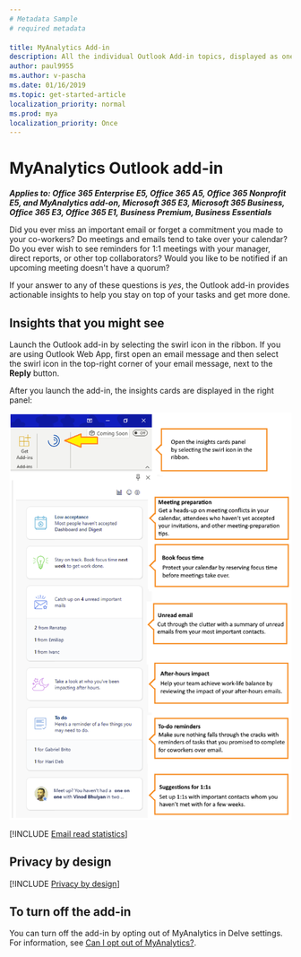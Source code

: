 ```yaml
---
# Metadata Sample
# required metadata

title: MyAnalytics Add-in
description: All the individual Outlook Add-in topics, displayed as one in MyAnalytics.
author: paul9955
ms.author: v-pascha
ms.date: 01/16/2019
ms.topic: get-started-article
localization_priority: normal 
ms.prod: mya
localization_priority: Once
---
```


# MyAnalytics Outlook add-in

_**Applies to: Office 365 Enterprise E5, Office 365 A5, Office 365 Nonprofit E5, and MyAnalytics add-on, Microsoft 365 E3, Microsoft 365 Business, Office 365 E3, Office 365 E1, Business Premium, Business Essentials**_

Did you ever miss an important email or forget a commitment you made to your co-workers? Do meetings and emails tend to take over your calendar? Do you ever wish to see reminders for 1:1 meetings with your manager, direct reports, or other top collaborators? Would you like to be notified if an upcoming meeting doesn't have a quorum? 

If your answer to any of these questions is _yes_, the Outlook add-in provides actionable insights to help you stay on top of your tasks and get more done. 

## Insights that you might see 

Launch the Outlook add-in by selecting the swirl icon in the ribbon. If you are using Outlook Web App, first open an email message and then select the swirl icon in the top-right corner of your email message, next to the **Reply** button.

After you launch the add-in, the insights cards are displayed in the right panel:

![Insights panel](../../images/mya/overview/cards-panel-17.png)

[!INCLUDE [Email read statistics](MyA-Outlook-add-in/MyA-Add-in-Email-read-stats.md)]

## Privacy by design 

[!INCLUDE [Privacy by design](../includes/privacy-by-design.md)]

## To turn off the add-in

You can turn off the add-in by opting out of MyAnalytics in Delve settings. For information, see [Can I opt out of MyAnalytics?](dashboard.md#can-i-opt-out-of-myanalytics).

<!-- OLD CONTENT. GOING AWAY AS OF 11 JANUARY 2019 

MyAnalytics helps you understand how you collaborate with colleagues and spend your time at work. The MyAnalytics Outlook add-in appears as a pane in Outlook. It presents you with information about your recent collaboration and communcation patterns and it suggests ways that you can work more effectively.

> [!Note] 
> To learn about the benefits of using MyAnalytics, see [Better work habits](../Overview/Better-work-habits.md).

[!INCLUDE [Open the Outlook add-in](MyA-Outlook-add-in/MyA-Open-Add-in.md)]

## Informative cards in MyAnalytics

MyAnalytics draws email and meeting data from Outlook, notices patterns, and then the MyAnalytics Outlook add-in displays information in cards. Each card reports on an aspect of your behavior and suggests an action you can take. The following sections describe the cards that the add-in uses to communicate with you:  

[!INCLUDE [Add top collaborators](MyA-Outlook-add-in/MyA-Add-in-Add-top-collab.md)]

[!INCLUDE [To do](MyA-Outlook-add-in/MyA-Add-in-To-do.md)]

[!INCLUDE [Unread emails](MyA-Outlook-add-in/MyA-Add-in-Unread-emails.md)]

[!INCLUDE [Email read statistics](MyA-Outlook-add-in/MyA-Add-in-Email-read-stats.md)]

[!INCLUDE [Important people](../Overview/Important-people.md)]

See [MyAnalytics Tips](../Overview/Tips.md) for suggestions on how you can spend your time more efficiently. 

-->